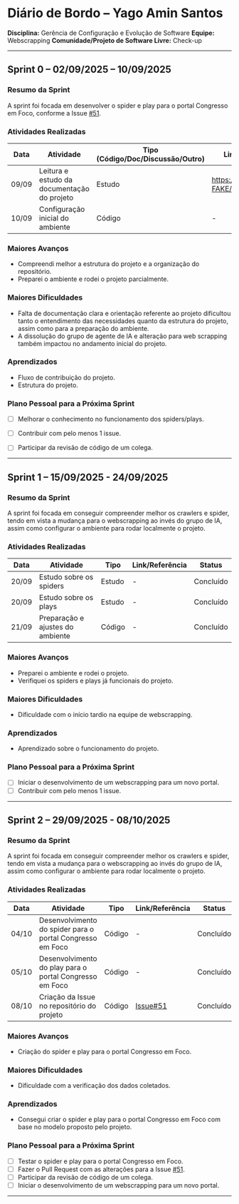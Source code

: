# Diário de Bordo – Yago Amin Santos

**Disciplina:** Gerência de Configuração e Evolução de Software
**Equipe:** Webscrapping
**Comunidade/Projeto de Software Livre:** Check-up

---

## Sprint 0 – 02/09/2025 – 10/09/2025

### Resumo da Sprint

A sprint foi focada em desenvolver o spider e play para o portal Congresso em Foco, conforme a Issue [#51](https://github.com/EH-FAKE/check-up/issues/51).

### Atividades Realizadas

| Data  | Atividade                                   | Tipo (Código/Doc/Discussão/Outro) | Link/Referência                                     | Status        |
| ----- | ------------------------------------------- | --------------------------------- | --------------------------------------------------- | ------------- |
| 09/09 | Leitura e estudo da documentação do projeto | Estudo                            | https://github.com/EH-FAKE/docs      | Concluído     |
| 10/09 | Configuração inicial do ambiente            | Código                            | -                                                   | Concluído  |

### Maiores Avanços

* Compreendi melhor a estrutura do projeto e a organização do repositório.
* Preparei o ambiente e rodei o projeto parcialmente.

### Maiores Dificuldades

* Falta de documentação clara e orientação referente ao projeto dificultou tanto o entendimento das necessidades quanto da estrutura do projeto, assim como para a preparação do ambiente.
* A dissolução do grupo de agente de IA e alteração para web scrapping também impactou no andamento inicial do projeto.

### Aprendizados

* Fluxo de contribuição do projeto.
* Estrutura do projeto.

### Plano Pessoal para a Próxima Sprint

* [ ] Melhorar o conhecimento no funcionamento dos spiders/plays.
* [ ] Contribuir com pelo menos 1 issue.
* [ ] Participar da revisão de código de um colega.


---

## Sprint 1 – 15/09/2025 - 24/09/2025

### Resumo da Sprint

A sprint foi focada em conseguir compreender melhor os crawlers e spider, tendo em vista a mudança para o webscrapping ao invés do grupo de IA, assim como configurar o ambiente para rodar localmente o projeto.

### Atividades Realizadas

| Data  | Atividade                   | Tipo    | Link/Referência | Status    |
| ----- | --------------------------- | ------- | --------------- | --------- |
| 20/09 | Estudo sobre os spiders   | Estudo  |   -    | Concluído |
| 20/09 | Estudo sobre os plays   | Estudo  |   -   | Concluído |
| 21/09 | Preparação e ajustes do ambiente   | Código  |   -   | Concluído |


### Maiores Avanços

* Preparei o ambiente e rodei o projeto.
* Verifiquei os spiders e plays já funcionais do projeto.

### Maiores Dificuldades

* Dificuldade com o início tardio na equipe de webscrapping.

### Aprendizados

* Aprendizado sobre o funcionamento do projeto.

### Plano Pessoal para a Próxima Sprint

* [ ] Iniciar o desenvolvimento de um webscrapping para um novo portal.
* [ ] Contribuir com pelo menos 1 issue.

---

## Sprint 2 – 29/09/2025 - 08/10/2025

### Resumo da Sprint

A sprint foi focada em conseguir compreender melhor os crawlers e spider, tendo em vista a mudança para o webscrapping ao invés do grupo de IA, assim como configurar o ambiente para rodar localmente o projeto.

### Atividades Realizadas

| Data  | Atividade                   | Tipo    | Link/Referência | Status    |
| ----- | --------------------------- | ------- | --------------- | --------- |
| 04/10 | Desenvolvimento do spider para o portal Congresso em Foco | Código  |   -    | Concluído |
| 05/10 | Desenvolvimento do play para o portal Congresso em Foco   | Código  |   -   | Concluído |
| 08/10 | Criação da Issue no repositório do projeto  | Código  |   [Issue#51](https://github.com/EH-FAKE/check-up/issues/51)   | Concluído |


### Maiores Avanços

* Criação do spider e play para o portal Congresso em Foco.

### Maiores Dificuldades

* Dificuldade com a verificação dos dados coletados.

### Aprendizados

* Consegui criar o spider e play para o portal Congresso em Foco com base no modelo proposto pelo projeto.

### Plano Pessoal para a Próxima Sprint

* [ ] Testar o spider e play para o portal Congresso em Foco.
* [ ] Fazer o Pull Request com as alterações para a Issue [#51](https://github.com/EH-FAKE/check-up/issues/51).
* [ ] Participar da revisão de código de um colega.
* [ ] Iniciar o desenvolvimento de um webscrapping para um novo portal.

---
